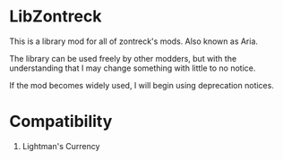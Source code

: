 LibZontreck
=======


This is a library mod for all of zontreck's mods. Also known as Aria.

The library can be used freely by other modders, but with the understanding that I may change something with little to no notice. 

If the mod becomes widely used, I will begin using deprecation notices.


Compatibility
=====

1) Lightman's Currency
